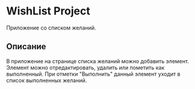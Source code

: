 # WishList Project
Приложение со списком желаний.
## Описание
В приложение на странице списка желаний можно добавить элемент. Элемент можно отредактировать, удалить или пометить как выполненный. При отметки "Выполнить" данный элемент уходит в список выполненных желаний.

